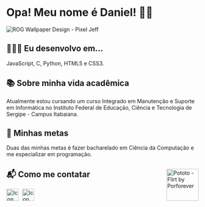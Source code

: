 <h1>Opa! Meu nome é Daniel! 🖖🏾</h1>

<img src="https://mir-s3-cdn-cf.behance.net/project_modules/max_1200/223e6792880429.5e569ff84ebef.gif" alt="ROG Wallpaper Design - Pixel Jeff">

<h2>👨🏾‍💻 Eu desenvolvo em...</h2>
<p>JavaScript, C, Python, HTML5 e CSS3.</p>

<h2>📚 Sobre minha vida acadêmica</h2>
<p>Atualmente estou cursando um curso Integrado em Manutenção e Suporte em Informática no Instituto Federal de Educação, Ciência e Tecnologia de Sergipe - Campus Itabaiana.</p>

<h2>📌 Minhas metas</h2>
<p>Duas das minhas metas é fazer bacharelado em Ciência da Computação e me especializar em programação.</p>

<div>
  <img align="right" width="84" src="https://images-wixmp-ed30a86b8c4ca887773594c2.wixmp.com/f/7b674371-0178-47a7-bf86-e9960c61f200/d9qda05-a960f789-5bdb-4802-8b48-911e1dd6809d.gif?token=eyJ0eXAiOiJKV1QiLCJhbGciOiJIUzI1NiJ9.eyJzdWIiOiJ1cm46YXBwOjdlMGQxODg5ODIyNjQzNzNhNWYwZDQxNWVhMGQyNmUwIiwiaXNzIjoidXJuOmFwcDo3ZTBkMTg4OTgyMjY0MzczYTVmMGQ0MTVlYTBkMjZlMCIsIm9iaiI6W1t7InBhdGgiOiJcL2ZcLzdiNjc0MzcxLTAxNzgtNDdhNy1iZjg2LWU5OTYwYzYxZjIwMFwvZDlxZGEwNS1hOTYwZjc4OS01YmRiLTQ4MDItOGI0OC05MTFlMWRkNjgwOWQuZ2lmIn1dXSwiYXVkIjpbInVybjpzZXJ2aWNlOmZpbGUuZG93bmxvYWQiXX0.CyiTzluz9oWO2FJPaqI1G_4dSKqaApw6X9yAy3EyLAI" alt="Pototo - Flirt by Porforever">
  <h2>📬 Como me contatar</h2>
  <a href="mailto:dangue612345@gmail.com" target="_blank"><img width=32 src="https://img.icons8.com/fluency/344/gmail.png" alt="Icon Gmail"></a>
  <a href="https://www.facebook.com/profile.php?id=100056253392970" target="_blank"><img hspace="5" width=32 src="https://img.icons8.com/fluency/344/facebook-new.png" alt="Icon Facebook"></a>
</div>


